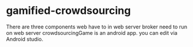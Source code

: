 # gamified-crowdsourcing

There are three components
web have to in web server
broker need to run on web server
crowdsourcingGame is an android app. you can edit via Android studio.
